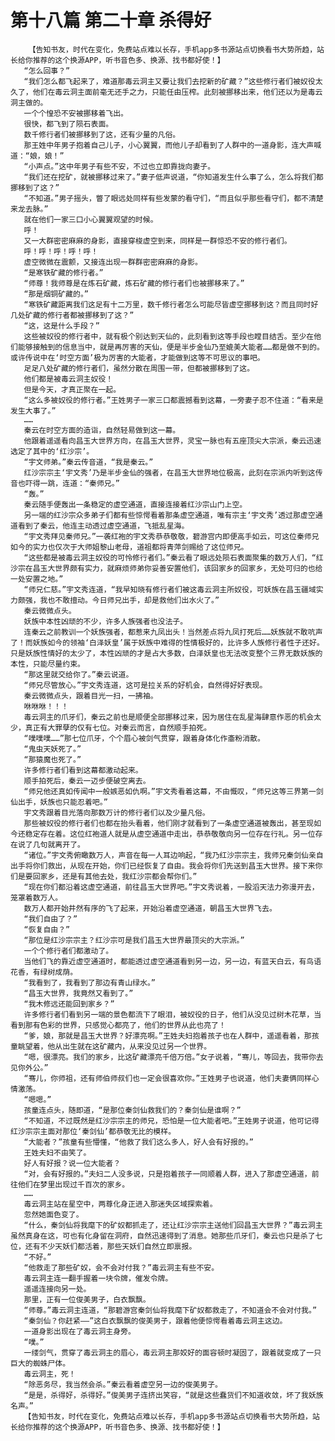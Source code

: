 # 第十八篇 第二十章 杀得好
        【告知书友，时代在变化，免费站点难以长存，手机app多书源站点切换看书大势所趋，站长给你推荐的这个换源APP，听书音色多、换源、找书都好使！】
       “怎么回事？”
       “我们怎么都飞起来了，难道那毒云洞主又要让我们去挖新的矿藏？”这些修行者们被奴役太久了，他们在毒云洞主面前毫无还手之力，只能任由压榨。此刻被挪移出来，他们还以为是毒云洞主做的。
       一个个惶恐不安被挪移着飞出。
       很快，都飞到了陨石表面。
       数千修行者们被挪移到了这，还有少量的凡俗。
       那王姓中年男子抱着自己儿子，小心翼翼，而他儿子却看到了人群中的一道身影，连大声喊道：“娘，娘！”
       “小声点。”这中年男子有些不安，不过也立即靠拢向妻子。
       “我们还在挖矿，就被挪移过来了。”妻子低声说道，“你知道发生什么事了么，怎么将我们都挪移到了这？”
       “不知道。”男子摇头，瞥了眼远处同样有些发蒙的看守们，“而且似乎那些看守们，都不清楚来龙去脉。”
       就在他们一家三口小心翼翼观望的时候。
       呼！
       又一大群密密麻麻的身影，直接穿梭虚空到来，同样是一群惊恐不安的修行者们。
       呼！呼！呼！呼！呼！
       虚空微微在震颤，又接连出现一群群密密麻麻的身影。
       “是寒铁矿藏的修行者。”
       “师尊！我师尊是在炼石矿藏，炼石矿藏的修行者们也被挪移来了。”
       “那是烟铜矿藏的。”
       “寒铁矿藏距离我们这足有十二万里，数千修行者怎么可能尽皆虚空挪移到这？而且同时好几处矿藏的修行者都被挪移到了这？”
       “这，这是什么手段？”
       这些被奴役的修行者中，就有极个别达到天仙的，此刻看到这等手段也瞠目结舌。至少在他们能够接触到的信息当中，就是再厉害的天仙，便是半步金仙乃至媲美大能者……都是做不到的。或许传说中在‘时空方面’极为厉害的大能者，才能做到这等不可思议的事吧。
       足足八处矿藏的修行者们，虽然分散在周围一带，但都被挪移到了这。
       他们都是被毒云洞主奴役！
       但是今天，才真正聚在一起。
       “这么多被奴役的修行者。”王姓男子一家三口都震撼看到这幕，一旁妻子忍不住道：“看来是发生大事了。”
       ……
       秦云在时空方面的造诣，自然轻易做到这一幕。
       他跟着遥遥看向昌玉大世界方向，在昌玉大世界，灵宝一脉也有五座顶尖大宗派，秦云迅速选定了其中的‘红沙宗’。
       “宇文师弟。”秦云传音道，“我是秦云。”
       红沙宗宗主‘宇文秀’乃是半步金仙的强者，在昌玉大世界地位极高，此刻在宗派内听到这传音也吓得一跳，连道：“秦师兄。”
       “轰。”
       秦云随手便轰出一条稳定的虚空通道，直接连接着红沙宗山门上空。
       另一端的红沙宗众多弟子们都有些惊愕看着那条虚空通道，唯有宗主‘宇文秀’透过那虚空通道看到了秦云，他连主动透过虚空通道，飞抵乱星海。
       “宇文秀拜见秦师兄。”一袭红袍的宇文秀恭恭敬敬，碧游宫内即便高手如云，可这位秦师兄如今的实力也仅次于大师姐黎山老母，道祖都将青萍剑赐给了这位师兄。
       “这些都是被毒云洞主奴役的可怜修行者们。”秦云看了眼远处陨石表面聚集的数万人们，“红沙宗在昌玉大世界颇有实力，就麻烦师弟你妥善安置他们，该回家乡的回家乡，无处可归的也给一处安置之地。”
       “师兄仁慈。”宇文秀连道，“我早知晓有修行者们被这毒云洞主所奴役，可妖族在昌玉疆域实力颇强，我也不敢擅动。今日师兄出手，却是救他们出水火了。”
       秦云微微点头。
       妖族中本性凶顽的不少，许多人族强者也没法子。
       连秦云之前教训一个妖族强者，都惹来九凤出头！当然差点将九凤打死后……妖族就不敢吭声了！而妖族如今的领袖‘白泽妖皇’属于妖族中难得的性情极好的，比许多人族修行者性子还好。只是妖族性情好的太少了，本性凶顽的才是占大多数，白泽妖皇也无法改变整个三界无数妖族的本性，只能尽量约束。
       “那这里就交给你了。”秦云说道。
       “师兄尽管放心。”宇文秀连道，这可是拉关系的好机会，自然得好好表现。
       秦云微微点头，跟着目光一扫，一拂袖。
       咻咻咻！！！
       毒云洞主的爪牙们，秦云之前也是顺便全部挪移过来，因为居住在乱星海肆意作恶的机会太少，真正有大罪孽的仅有七位。对秦云而言，自然顺手拍死。
       “噗噗噗……”那七位爪牙，个个眉心被剑气贯穿，跟着身体化作齑粉消散。
       “鬼虫天妖死了。”
       “那猿魔也死了。”
       许多修行者们看到这幕都激动起来。
       顺手拍死后，秦云一迈步便破空离去。
       “师兄他还真如传闻中一般嫉恶如仇啊。”宇文秀看着这幕，不由慨叹，“师兄这等三界第一剑仙出手，妖族也只能忍着吧。”
       宇文秀跟着目光落向那数万计的修行者们以及少量凡俗。
       那些被奴役的修行者们也都在抬头看着，他们刚才就看到了一条虚空通道被轰出，甚至现如今还稳定存在着。这位红袍道人就是从虚空通道中走出，恭恭敬敬向另一位存在行礼。另一位存在说了几句就离开了。
       “诸位。”宇文秀俯瞰数万人，声音在每一人耳边响起，“我乃红沙宗宗主，我师兄秦剑仙亲自出手将你们救出，从现在开始，你们已经恢复了自由。我会将你们先送到昌玉大世界。接下来你们是要回家乡，还是有其他去处，我红沙宗都会帮你们。”
       “现在你们都沿着这虚空通道，前往昌玉大世界吧。”宇文秀说着，一股滔天法力弥漫开去，笼罩着数万人。
       数万人都开始井然有序的飞了起来，开始沿着虚空通道，朝昌玉大世界飞去。
       “我们自由了？”
       “恢复自由？”
       “那位是红沙宗宗主？红沙宗可是我们昌玉大世界最顶尖的大宗派。”
       一个个修行者们都激动了。
       当他们飞的靠近虚空通道时，都能透过虚空通道看到另一边，另一边，有蓝天白云，有鸟语花香，有绿树成荫。
       “我看到了，我看到了那边有青山绿水。”
       “昌玉大世界，我竟然又看到了。”
       “我木修远还能回到家乡？”
       许多修行者们看到另一端的景色都流下了眼泪，被奴役的日子，他们从没见过树木花草，当看到那有色彩的世界，只感觉心都亮了，他们的世界从此也亮了！
       “爹，娘，那就是昌玉大世界？好漂亮啊。”王姓夫妇抱着孩子也在人群中，遥遥看着，那孩童眺望着，他从出生就在这矿藏内，从来没见过另一个世界。
       “嗯，很漂亮。我们的家乡，比这矿藏漂亮千倍万倍。”女子说着，“骞儿，等回去，我带你去见你外公。”
       “骞儿，你师祖，还有师伯师叔们也一定会很喜欢你。”王姓男子也说道，他们夫妻俩同样心情激荡。
       “嗯嗯。”
       孩童连点头，随即道，“是那位秦剑仙救我们的？秦剑仙是谁啊？”
       “不知道，不过既然是红沙宗宗主的师兄，恐怕是一位大能者吧。”王姓男子说道，他可记得红沙宗宗主面对那位‘秦剑仙’都恭敬无比的模样。
       “大能者？”孩童有些懵懂，“他救了我们这么多人，好人会有好报的。”
       王姓夫妇不由笑了。
       好人有好报？说一位大能者？
       “对，会有好报的。”夫妇二人没多说，只是抱着孩子一同顺着人群，进入了那虚空通道，前往他们在梦里出现过千百次的家乡。
       ……
       毒云洞主站在星空中，两尊化身正进入那迷失区域探索着。
       忽然她面色变了。
       “什么，秦剑仙将我麾下的矿奴都抓走了，还让红沙宗宗主送他们回昌玉大世界？”毒云洞主虽然真身在这，可也有化身留在洞府，自然迅速得到了消息。她那些爪牙们，秦云也只是杀了七位，还有不少天妖们都活着，那些天妖们自然立即禀报。
       “不好。”
       “他救走了那些矿奴，会不会对付我？”毒云洞主有些不安。
       毒云洞主连一翻手握着一块令牌，催发令牌。
       遥遥连接向另一处。
       那里，正有一位俊美男子，白衣飘飘。
       “师尊。”毒云洞主连道，“那碧游宫秦剑仙将我麾下矿奴都救走了，不知道会不会对付我。”
       “秦剑仙？你赶紧——”这白衣飘飘的俊美男子，跟着他便惊愕看着毒云洞主这边。
       一道身影出现在了毒云洞主身旁。
       “噗。”
       一缕剑气，贯穿了毒云洞主的眉心，毒云洞主那姣好的面容顿时凝固了，跟着就变成了一只巨大的蜘蛛尸体。
       毒云洞主，死！
       “除恶务尽，我当然会杀。”秦云看着虚空另一边的俊美男子。
       “是是，杀得好，杀得好。”俊美男子连挤出笑容，“就是这些蠢货们不知道收敛，坏了我妖族名声。”
       【告知书友，时代在变化，免费站点难以长存，手机app多书源站点切换看书大势所趋，站长给你推荐的这个换源APP，听书音色多、换源、找书都好使！】